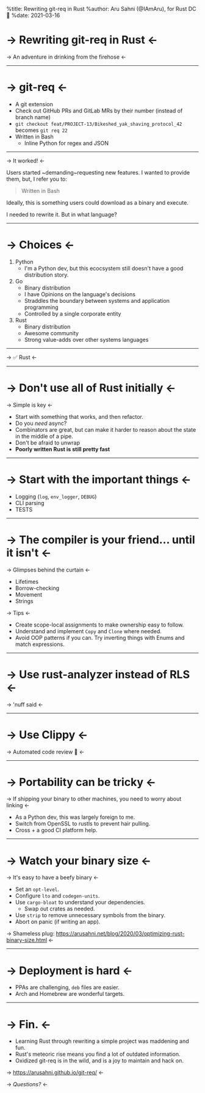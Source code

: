 %title: Rewriting git-req in Rust
%author: Aru Sahni (@IAmAru), for Rust DC 🦀
%date: 2021-03-16

-> Rewriting git-req in Rust <-
==========

-> An adventure in drinking from the firehose <-

---

-> git-req <-
=============

* A git extension
* Check out GitHub PRs and GitLab MRs by their number (instead of branch name)
* `git checkout feat/PROJECT-13/Bikeshed_yak_shaving_protocol_42` becomes `git req 22`
* Written in Bash
    * Inline Python for regex and JSON

----

-> It worked! <-

Users started ~demanding~requesting new features. I wanted to provide them, but, I refer you to:

> Written in Bash

Ideally, this is something users could download as a binary and execute.

I needed to rewrite it. But in what language?

---

-> Choices <-
=============

1. Python
    * I'm a Python dev, but this ecocsystem still doesn't have a good distribution story.
2. Go
    * Binary distribution
    * I have Opinions on the language's decisions
    * Straddles the boundary between systems and application programming
    * Controlled by a single corporate entity
3. Rust
    * Binary distribution
    * Awesome community
    * Strong value-adds over other systems languages

---

-> ✅ Rust <-

---

-> Don't use all of Rust initially <-
=====================================

-> Simple is key <-

* Start with something that works, and then refactor.
* Do you _need_ async?
* Combinators are great, but can make it harder to reason about the state in the middle of a pipe.
* Don't be afraid to unwrap
* **Poorly written Rust is still pretty fast**

---

-> Start with the important things <-
=====================================

* Logging (`log`, `env_logger`, `DEBUG`)
* CLI parsing
* TESTS

---

-> The compiler is your friend... until it isn't <-
===================================================

-> Glimpses behind the curtain <-

* Lifetimes
* Borrow-checking
* Movement
* Strings

-> Tips <-

* Create scope-local assignments to make ownership easy to follow.
* Understand and implement `Copy` and `Clone` where needed.
* Avoid OOP patterns if you can. Try inverting things with Enums and match expressions.

---

-> Use rust-analyzer instead of RLS <-
======================================

-> 'nuff said <-

---

-> Use Clippy <-
================

-> Automated code review 🤖 <-

---

-> Portability can be tricky <-
===============================

-> If shipping your binary to other machines, you need to worry about linking <-

* As a Python dev, this was largely foreign to me.
* Switch from OpenSSL to rustls to prevent hair pulling.
* Cross + a good CI platform help.

---

-> Watch your binary size <-
============================

-> It's easy to have a beefy binary <-

* Set an `opt-level`.
* Configure `lto` and `codegen-units`.
* Use `cargo-bloat` to understand your dependencies.
    * Swap out crates as needed.
* Use `strip` to remove unnecessary symbols from the binary.
* Abort on panic (if writing an app).

-> Shameless plug: https://arusahni.net/blog/2020/03/optimizing-rust-binary-size.html <-

---

-> Deployment is hard <-
========================

* PPAs are challenging, `deb` files are easier.
* Arch and Homebrew are wonderful targets.

---

-> Fin. <-
==========

* Learning Rust through rewriting a simple project was maddening and fun.
* Rust's meteoric rise means you find a lot of outdated information.
* Oxidized git-req is in the wild, and is a joy to maintain and hack on.

-> https://arusahni.github.io/git-req/ <-

-> *Questions?* <-
